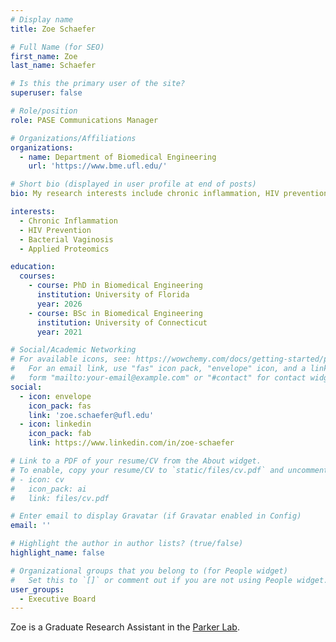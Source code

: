```yaml
---
# Display name
title: Zoe Schaefer

# Full Name (for SEO)
first_name: Zoe
last_name: Schaefer

# Is this the primary user of the site?
superuser: false

# Role/position
role: PASE Communications Manager

# Organizations/Affiliations
organizations:
  - name: Department of Biomedical Engineering
    url: 'https://www.bme.ufl.edu/'

# Short bio (displayed in user profile at end of posts)
bio: My research interests include chronic inflammation, HIV prevention, bacterial vaginosis, and applied proteomics.

interests:
  - Chronic Inflammation
  - HIV Prevention
  - Bacterial Vaginosis
  - Applied Proteomics

education:
  courses:
    - course: PhD in Biomedical Engineering
      institution: University of Florida
      year: 2026
    - course: BSc in Biomedical Engineering
      institution: University of Connecticut
      year: 2021

# Social/Academic Networking
# For available icons, see: https://wowchemy.com/docs/getting-started/page-builder/#icons
#   For an email link, use "fas" icon pack, "envelope" icon, and a link in the
#   form "mailto:your-email@example.com" or "#contact" for contact widget.
social:
  - icon: envelope
    icon_pack: fas
    link: 'zoe.schaefer@ufl.edu'
  - icon: linkedin
    icon_pack: fab
    link: https://www.linkedin.com/in/zoe-schaefer

# Link to a PDF of your resume/CV from the About widget.
# To enable, copy your resume/CV to `static/files/cv.pdf` and uncomment the lines below.
# - icon: cv
#   icon_pack: ai
#   link: files/cv.pdf

# Enter email to display Gravatar (if Gravatar enabled in Config)
email: ''

# Highlight the author in author lists? (true/false)
highlight_name: false

# Organizational groups that you belong to (for People widget)
#   Set this to `[]` or comment out if you are not using People widget.
user_groups:
  - Executive Board
---
```


Zoe is a Graduate Research Assistant in the [Parker Lab](https://www.parkerhivlab.org/).
